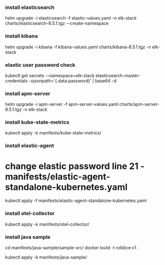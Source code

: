 ### install elasticsearch
helm upgrade -i elasticsearch -f elastic-values.yaml -n elk-stack charts/elasticsearch-8.5.1.tgz --create-namespace

### install kibana
helm upgrade -i kibana -f kibana-values.yaml charts/kibana-8.5.1.tgz -n elk-stack

### elastic user password check
kubectl get secrets --namespace=elk-stack elasticsearch-master-credentials -ojsonpath='{.data.password}' | base64 -d

### install apm-server
helm upgrade -i apm-server -f apm-server-values.yaml charts/apm-server-8.5.1.tgz -n elk-stack

### install kube-state-metrics
kubectl apply -k manifests/kube-state-metrics/

### install elastic-agent
# change elastic password line 21 - manifests/elastic-agent-standalone-kubernetes.yaml
kubectl apply -f manifests/elastic-agent-standalone-kubernetes.yaml

### install otel-collector
kubectl apply -k manifests/otel-collector/

### install  java sample
cd manifests/java-sample/sample-src/
docker build -t rolldice:v1 .

kubectl apply -k manifests/java-sample/
